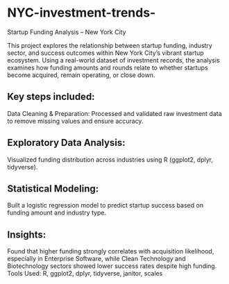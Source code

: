 # NYC-investment-trends-
Startup Funding Analysis – New York City

This project explores the relationship between startup funding, industry sector, and success outcomes within New York City’s vibrant startup ecosystem. Using a real-world dataset of investment records, the analysis examines how funding amounts and rounds relate to whether startups become acquired, remain operating, or close down.

## Key steps included: 

Data Cleaning & Preparation: Processed and validated raw investment data to remove missing values and ensure accuracy.

## Exploratory Data Analysis: 
Visualized funding distribution across industries using R (ggplot2, dplyr, tidyverse).

## Statistical Modeling:
Built a logistic regression model to predict startup success based on funding amount and industry type.

## Insights:
Found that higher funding strongly correlates with acquisition likelihood, especially in Enterprise Software, while Clean Technology and Biotechnology sectors showed lower success rates despite high funding.
Tools Used: R, ggplot2, dplyr, tidyverse, janitor, scales
